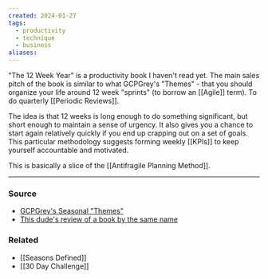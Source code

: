 ```yaml
---
created: 2024-01-27
tags:
  - productivity
  - technique
  - business
aliases:
---
```

"The 12 Week Year" is a productivity book I haven't read yet. The main sales pitch of the book is similar to what GCPGrey's "Themes" - that you should organize your life around 12 week "sprints" (to borrow an [[Agile]] term). To do quarterly [[Periodic Reviews]].

The idea is that 12 weeks is long enough to do something significant, but short enough to maintain a sense of urgency. It also gives you a chance to start again relatively quickly if you end up crapping out on a set of goals. This particular methodology suggests forming weekly [[KPIs]] to keep yourself accountable and motivated. 

This is basically a slice of the [[Antifragile Planning Method]].

---
### Source
- [GCPGrey's Seasonal "Themes"](https://youtu.be/NVGuFdX5guE?si=1SX_DHnkSGHxSq-8)
- [This dude's review of a book by the same name](https://youtu.be/6wQhRRWPqFE?si=Xol3m-ZiBBAiG9xg)

### Related
- [[Seasons Defined]]
- [[30 Day Challenge]]
